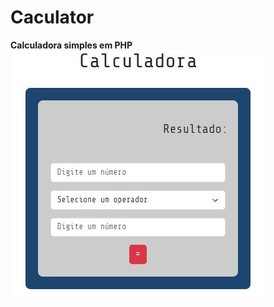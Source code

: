 # Caculator

<strong color="red">Calculadora simples em PHP</strong> 
<br>
<img src="WhatsApp Image 2023-05-25 at 16.13.22.jpeg" alt="">
